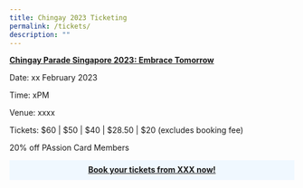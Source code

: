 ```yaml
---
title: Chingay 2023 Ticketing
permalink: /tickets/
description: ""
---
```

<u><b>Chingay Parade Singapore 2023: Embrace Tomorrow</b></u>

Date: xx February 2023 

Time: xPM
	
Venue: xxxx

Tickets: $60 | $50 | $40 | $28.50 | $20 (excludes booking fee)


20% off PAssion Card Members

<a href="https://www.sistic.com.sg" target="_blank"><div style="background-color:hsla(208, 100%, 97%, 1); padding:.5rem; text-align:Center; line-height: 1.3em;"><b>Book your tickets from XXX now!</b></span><br></div></div></a>